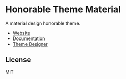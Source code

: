 # Honorable Theme Material

A material design honorable theme.

- [Website](https://honorable.design)
- [Documentation](https://docs.honorable.design)
- [Theme Designer](https://design.honorable.design)

## License

MIT
